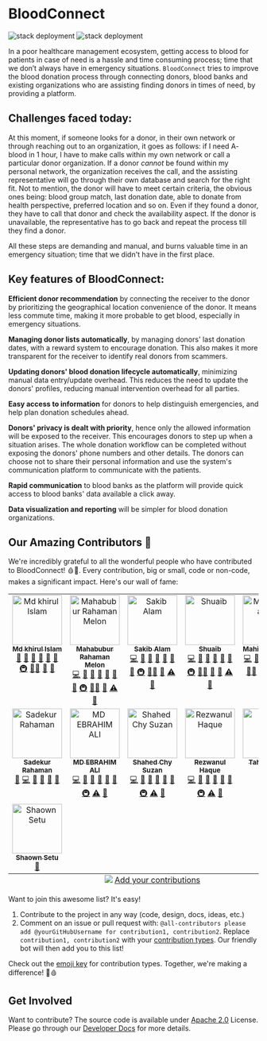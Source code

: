 # BloodConnect

![stack deployment](https://github.com/CraftsmenLtd/BloodConnect/actions/workflows/deploy-prod.yml/badge.svg) ![stack deployment](https://github.com/CraftsmenLtd/BloodConnect/actions/workflows/deploy-docs.yml/badge.svg)

In a poor healthcare management ecosystem, getting access to blood for patients in case of need is a hassle and time consuming process; time that we don’t always have in emergency situations. `BloodConnect` tries to improve the blood donation process through connecting donors, blood banks and existing organizations who are assisting finding donors in times of need, by providing a platform.

## Challenges faced today:

At this moment, if someone looks for a donor, in their own network or through reaching out to an organization, it goes as follows: if I need A- blood in 1 hour, I have to make calls within my own network or call a particular donor organization. If a donor _cannot_ be found within my personal network, the organization receives the call, and the assisting representative will go through their own database and search for the right fit. Not to mention, the donor will have to meet certain criteria, the obvious ones being: blood group match, last donation date, able to donate from health perspective, preferred location and so on. Even if they found a donor, they have to call that donor and check the availability aspect. If the donor is unavailable, the representative has to go back and repeat the process till they find a donor.

All these steps are demanding and manual, and burns valuable time in an emergency situation; time that we didn't have in the first place. 


## Key features of BloodConnect: 

**Efficient donor recommendation** by connecting the receiver to the donor by prioritizing the geographical location convenience of the donor. It means less commute time, making it more probable to get blood, especially in emergency situations.

**Managing donor lists automatically**, by  managing donors' last donation dates, with a reward system to encourage donation. This also makes it more transparent for the receiver to identify real donors from scammers.

**Updating donors' blood donation lifecycle automatically**, minimizing manual data entry/update overhead. This reduces the need to update the donors' profiles, reducing manual intervention overhead for all parties.

**Easy access to information** for donors to help distinguish emergencies, and help plan donation schedules ahead.

**Donors' privacy is dealt with priority**, hence only the allowed information will be exposed to the receiver. This encourages donors to step up when a situation arises. The whole donation workflow can be completed without exposing the donors' phone numbers and other details. The donors can choose not to share their personal information and use the system's communication platform to communicate with the patients.

**Rapid communication** to blood banks as the platform will provide quick access to blood banks' data available a click away. 

**Data visualization and reporting** will be simpler for blood donation organizations.

## Our Amazing Contributors 🌟

We're incredibly grateful to all the wonderful people who have contributed to BloodConnect! 🩸💖. Every contribution, big or small, code or non-code, makes a significant impact. Here's our wall of fame:

<!-- ALL-CONTRIBUTORS-LIST:START - Do not remove or modify this section -->
<!-- prettier-ignore-start -->
<!-- markdownlint-disable -->
<table>
  <tbody>
    <tr>
      <td align="center" valign="top" width="14.28%"><a href="https://github.com/KhirulIslam"><img src="https://avatars.githubusercontent.com/u/10114629?v=4?s=100" width="100px;" alt="Md khirul Islam"/><br /><sub><b>Md khirul Islam</b></sub></a><br /><a href="#projectManagement-KhirulIslam" title="Project Management">📆</a> <a href="#research-KhirulIslam" title="Research">🔬</a> <a href="https://github.com/CraftsmenLtd/BloodConnect/pulls?q=is%3Apr+reviewed-by%3AKhirulIslam" title="Reviewed Pull Requests">👀</a> <a href="#talk-KhirulIslam" title="Talks">📢</a> <a href="https://github.com/CraftsmenLtd/BloodConnect/commits?author=KhirulIslam" title="Documentation">📖</a> <a href="#ideas-KhirulIslam" title="Ideas, Planning, & Feedback">🤔</a> <a href="#infra-KhirulIslam" title="Infrastructure (Hosting, Build-Tools, etc)">🚇</a> <a href="#mentoring-KhirulIslam" title="Mentoring">🧑‍🏫</a> <a href="#maintenance-KhirulIslam" title="Maintenance">🚧</a> <a href="#question-KhirulIslam" title="Answering Questions">💬</a></td>
      <td align="center" valign="top" width="14.28%"><a href="https://github.com/melon-ruet"><img src="https://avatars.githubusercontent.com/u/4718893?v=4?s=100" width="100px;" alt="Mahabubur Rahaman Melon"/><br /><sub><b>Mahabubur Rahaman Melon</b></sub></a><br /><a href="https://github.com/CraftsmenLtd/BloodConnect/commits?author=melon-ruet" title="Code">💻</a> <a href="#projectManagement-melon-ruet" title="Project Management">📆</a> <a href="#research-melon-ruet" title="Research">🔬</a> <a href="https://github.com/CraftsmenLtd/BloodConnect/pulls?q=is%3Apr+reviewed-by%3Amelon-ruet" title="Reviewed Pull Requests">👀</a> <a href="#talk-melon-ruet" title="Talks">📢</a> <a href="https://github.com/CraftsmenLtd/BloodConnect/commits?author=melon-ruet" title="Documentation">📖</a> <a href="#ideas-melon-ruet" title="Ideas, Planning, & Feedback">🤔</a> <a href="#infra-melon-ruet" title="Infrastructure (Hosting, Build-Tools, etc)">🚇</a> <a href="#mentoring-melon-ruet" title="Mentoring">🧑‍🏫</a> <a href="#maintenance-melon-ruet" title="Maintenance">🚧</a> <a href="https://github.com/CraftsmenLtd/BloodConnect/commits?author=melon-ruet" title="Tests">⚠️</a> <a href="#question-melon-ruet" title="Answering Questions">💬</a></td>
      <td align="center" valign="top" width="14.28%"><a href="https://github.com/sakibstark11"><img src="https://avatars.githubusercontent.com/u/47223230?v=4?s=100" width="100px;" alt="Sakib Alam"/><br /><sub><b>Sakib Alam</b></sub></a><br /><a href="https://github.com/CraftsmenLtd/BloodConnect/commits?author=sakibstark11" title="Code">💻</a> <a href="#projectManagement-sakibstark11" title="Project Management">📆</a> <a href="#research-sakibstark11" title="Research">🔬</a> <a href="https://github.com/CraftsmenLtd/BloodConnect/pulls?q=is%3Apr+reviewed-by%3Asakibstark11" title="Reviewed Pull Requests">👀</a> <a href="#ideas-sakibstark11" title="Ideas, Planning, & Feedback">🤔</a> <a href="#talk-sakibstark11" title="Talks">📢</a> <a href="https://github.com/CraftsmenLtd/BloodConnect/commits?author=sakibstark11" title="Documentation">📖</a> <a href="#infra-sakibstark11" title="Infrastructure (Hosting, Build-Tools, etc)">🚇</a> <a href="#mentoring-sakibstark11" title="Mentoring">🧑‍🏫</a> <a href="#maintenance-sakibstark11" title="Maintenance">🚧</a> <a href="https://github.com/CraftsmenLtd/BloodConnect/commits?author=sakibstark11" title="Tests">⚠️</a> <a href="#question-sakibstark11" title="Answering Questions">💬</a></td>
      <td align="center" valign="top" width="14.28%"><a href="https://github.com/shuaibq3"><img src="https://avatars.githubusercontent.com/u/5760035?v=4?s=100" width="100px;" alt="Shuaib"/><br /><sub><b>Shuaib</b></sub></a><br /><a href="https://github.com/CraftsmenLtd/BloodConnect/commits?author=shuaibq3" title="Code">💻</a> <a href="#projectManagement-shuaibq3" title="Project Management">📆</a> <a href="#research-shuaibq3" title="Research">🔬</a> <a href="https://github.com/CraftsmenLtd/BloodConnect/pulls?q=is%3Apr+reviewed-by%3Ashuaibq3" title="Reviewed Pull Requests">👀</a> <a href="https://github.com/CraftsmenLtd/BloodConnect/commits?author=shuaibq3" title="Documentation">📖</a> <a href="#ideas-shuaibq3" title="Ideas, Planning, & Feedback">🤔</a> <a href="#infra-shuaibq3" title="Infrastructure (Hosting, Build-Tools, etc)">🚇</a> <a href="#mentoring-shuaibq3" title="Mentoring">🧑‍🏫</a> <a href="#talk-shuaibq3" title="Talks">📢</a> <a href="#maintenance-shuaibq3" title="Maintenance">🚧</a> <a href="https://github.com/CraftsmenLtd/BloodConnect/commits?author=shuaibq3" title="Tests">⚠️</a> <a href="#question-shuaibq3"9 title="Answering Questions">💬</a></td>
      <td align="center" valign="top" width="14.28%"><a href="https://github.com/mahinuzzaman"><img src="https://avatars.githubusercontent.com/u/56755200?v=4?s=100" width="100px;" alt="Mahinuzzaman"/><br /><sub><b>Mahinuzzaman</b></sub></a><br /><a href="https://github.com/CraftsmenLtd/BloodConnect/commits?author=mahinuzzaman" title="Code">💻</a> <a href="https://github.com/CraftsmenLtd/BloodConnect/issues?q=author%3Amahinuzzaman" title="Bug reports">🐛</a> <a href="https://github.com/CraftsmenLtd/BloodConnect/pulls?q=is%3Apr+reviewed-by%3Amahinuzzaman" title="Reviewed Pull Requests">👀</a> <a href="https://github.com/CraftsmenLtd/BloodConnect/commits?author=mahinuzzaman" title="Documentation">📖</a> <a href="#ideas-mahinuzzaman" title="Ideas, Planning, & Feedback">🤔</a> <a href="#infra-mahinuzzaman" title="Infrastructure (Hosting, Build-Tools, etc)">🚇</a> <a href="#mentoring-mahinuzzaman" title="Mentoring">🧑‍🏫</a> <a href="#maintenance-mahinuzzaman" title="Maintenance">🚧</a> <a href="#question-mahinuzzaman" title="Answering Questions">💬</a> <a href="#research-mahinuzzaman" title="Research">🔬</a> <a href="https://github.com/CraftsmenLtd/BloodConnect/commits?author=mahinuzzaman" title="Tests">⚠️</a></td>
    </tr>
    <tr>
      <td align="center" valign="top" width="14.28%"><a href="https://github.com/Biplob14"><img src="https://avatars.githubusercontent.com/u/11816821?v=4?s=100" width="100px;" alt="Sadekur Rahaman"/><br /><sub><b>Sadekur Rahaman</b></sub></a><br /><a href="https://github.com/CraftsmenLtd/BloodConnect/issues?q=author%3ABiplob14" title="Bug reports">🐛</a> <a href="https://github.com/CraftsmenLtd/BloodConnect/commits?author=Biplob14" title="Code">💻</a> <a href="https://github.com/CraftsmenLtd/BloodConnect/commits?author=Biplob14" title="Documentation">📖</a> <a href="#ideas-Biplob14" title="Ideas, Planning, & Feedback">🤔</a> <a href="#question-Biplob14" title="Answering Questions">💬</a> <a href="#research-Biplob14" title="Research">🔬</a></td>
      <td align="center" valign="top" width="14.28%"><a href="https://github.com/EbrahimAli-RU"><img src="https://avatars.githubusercontent.com/u/37172850?v=4?s=100" width="100px;" alt="MD EBRAHIM ALI"/><br /><sub><b>MD EBRAHIM ALI</b></sub></a><br /><a href="https://github.com/CraftsmenLtd/BloodConnect/commits?author=EbrahimAli-RU" title="Code">💻</a> <a href="https://github.com/CraftsmenLtd/BloodConnect/issues?q=author%3AEbrahimAli-RU" title="Bug reports">🐛</a> <a href="#research-EbrahimAli-RU" title="Research">🔬</a> <a href="https://github.com/CraftsmenLtd/BloodConnect/commits?author=EbrahimAli-RU" title="Documentation">📖</a> <a href="#ideas-EbrahimAli-RU" title="Ideas, Planning, & Feedback">🤔</a> <a href="https://github.com/CraftsmenLtd/BloodConnect/pulls?q=is%3Apr+reviewed-by%3AEbrahimAli-RU" title="Reviewed Pull Requests">👀</a> <a href="#infra-EbrahimAli-RU" title="Infrastructure (Hosting, Build-Tools, etc)">🚇</a> <a href="https://github.com/CraftsmenLtd/BloodConnect/commits?author=EbrahimAli-RU" title="Tests">⚠️</a> <a href="#question-EbrahimAli-RU" title="Answering Questions">💬</a></td>
      <td align="center" valign="top" width="14.28%"><a href="https://shahed-chy-suzan.github.io/"><img src="https://avatars.githubusercontent.com/u/62619497?v=4?s=100" width="100px;" alt="Shahed Chy Suzan"/><br /><sub><b>Shahed Chy Suzan</b></sub></a><br /><a href="https://github.com/CraftsmenLtd/BloodConnect/commits?author=Shahed-Chy-Suzan" title="Code">💻</a> <a href="https://github.com/CraftsmenLtd/BloodConnect/issues?q=author%3AShahed-Chy-Suzan" title="Bug reports">🐛</a> <a href="#research-Shahed-Chy-Suzan" title="Research">🔬</a> <a href="https://github.com/CraftsmenLtd/BloodConnect/commits?author=Shahed-Chy-Suzan" title="Documentation">📖</a> <a href="#ideas-Shahed-Chy-Suzan" title="Ideas, Planning, & Feedback">🤔</a> <a href="https://github.com/CraftsmenLtd/BloodConnect/pulls?q=is%3Apr+reviewed-by%3AShahed-Chy-Suzan" title="Reviewed Pull Requests">👀</a> <a href="#infra-Shahed-Chy-Suzan" title="Infrastructure (Hosting, Build-Tools, etc)">🚇</a> <a href="https://github.com/CraftsmenLtd/BloodConnect/commits?author=Shahed-Chy-Suzan" title="Tests">⚠️</a> <a href="#question-Shahed-Chy-Suzan" title="Answering Questions">💬</a></td>
      <td align="center" valign="top" width="14.28%"><a href="https://github.com/Rezwanul-Haque"><img src="https://avatars.githubusercontent.com/u/22642254?v=4" width="100px;" alt="Rezwanul Haque"/><br /><sub><b>Rezwanul Haque</b></sub></a><br /><a href="https://github.com/CraftsmenLtd/BloodConnect/commits?author=Rezwanul-Haque" title="Code">💻</a> <a href="https://github.com/CraftsmenLtd/BloodConnect/issues?q=author%3ARezwanul-Haque" title="Bug reports">🐛</a> <a href="#research-Rezwanul-Haque" title="Research">🔬</a> <a href="https://github.com/CraftsmenLtd/BloodConnect/commits?author=Rezwanul-Haque" title="Documentation">📖</a> <a href="#ideas-Rezwanul-Haque" title="Ideas, Planning, & Feedback">🤔</a> <a href="https://github.com/CraftsmenLtd/BloodConnect/pulls?q=is%3Apr+reviewed-by%3ARezwanul-Haque" title="Reviewed Pull Requests">👀</a> <a href="#infra-Rezwanul-Haque" title="Infrastructure (Hosting, Build-Tools, etc)">🚇</a> <a href="https://github.com/CraftsmenLtd/BloodConnect/commits?author=Rezwanul-Haque" title="Tests">⚠️</a> <a href="#question-Rezwanul-Haque" title="Answering Questions">💬</a></td>
      <td align="center" valign="top" width="14.28%"><a href="https://github.com/TahsinHani"><img src="https://avatars.githubusercontent.com/u/65284841?v=4?s=100" width="100px;" alt="Tahsin Hani"/><br /><sub><b>Tahsin Hani</b></sub></a><br /><a href="#design-TahsinHani" title="Design">🎨</a></td>
    </tr>
    <tr>
      <td align="center" valign="top" width="14.28%"><a href="https://www.linkedin.com/in/shaownsetu"><img src="https://scontent.fdac175-1.fna.fbcdn.net/v/t39.30808-6/242401412_4628238340562363_6264251376412286933_n.jpg?_nc_cat=101&ccb=1-7&_nc_sid=a5f93a&_nc_ohc=K_7w0GnUp2cQ7kNvgHrEgHe&_nc_zt=23&_nc_ht=scontent.fdac175-1.fna&_nc_gid=A8Fc8e0WgJ6hbZjNPFi_-Eo&oh=00_AYAtNYQbn6NonjqGNsEJkSAzc9EEw92kWTMyWM6Wi1KhaA&oe=67567520" width="100px;" alt="Shaown Setu"/><br /><sub><b>Shaown Setu</b></sub></a><br /><a href="#design-shaownsetu" title="Design">🎨</a></td>
    </tr>
  </tbody>
  <tfoot>
    <tr>
      <td align="center" size="13px" colspan="7">
        <img src="https://raw.githubusercontent.com/all-contributors/all-contributors-cli/1b8533af435da9854653492b1327a23a4dbd0a10/assets/logo-small.svg">
          <a href="https://all-contributors.js.org/docs/en/bot/usage">Add your contributions</a>
        </img>
      </td>
    </tr>
  </tfoot>
</table>

<!-- markdownlint-restore -->
<!-- prettier-ignore-end -->

<!-- ALL-CONTRIBUTORS-LIST:END -->

Want to join this awesome list? It's easy! 
1. Contribute to the project in any way (code, design, docs, ideas, etc.)
2. Comment on an issue or pull request with: `@all-contributors please add @yourGitHubUsername for contribution1, contribution2`. Replace `contribution1, contribution2` with your [contribution types](https://allcontributors.org/docs/en/emoji-key). Our friendly bot will then add you to this list!

Check out the [emoji key](https://allcontributors.org/docs/en/emoji-key) for contribution types. Together, we're making a difference! 💪🩸

## Get Involved

Want to contribute? The source code is available under [Apache 2.0](./LICENSE) License. Please go through our [Developer Docs](https://craftsmenltd.github.io/BloodConnect) for more details.

